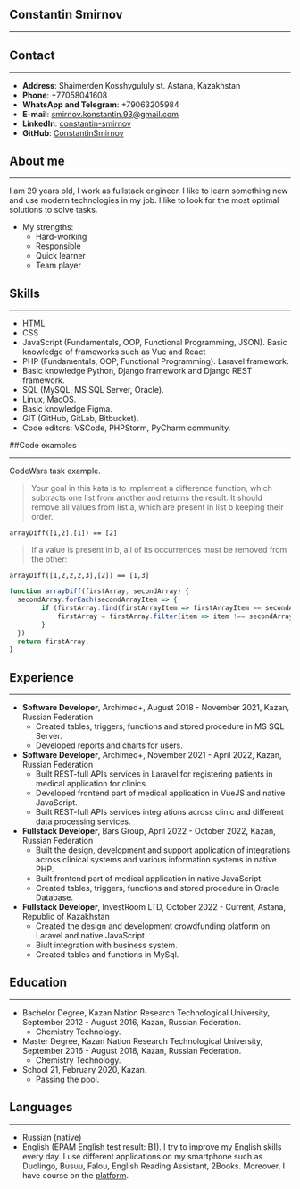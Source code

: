 Constantin Smirnov
---
---
Contact
---
---
* **Address**: Shaimerden Kosshygululy st. Astana, Kazakhstan
* **Phone**: +77058041608
* **WhatsApp and Telegram**: +79063205984
* **E-mail**: smirnov.konstantin.93@gmail.com
* **LinkedIn**: [constantin-smirnov](https://www.linkedin.com/in/%D0%BA%D0%BE%D0%BD%D1%81%D1%82%D0%B0%D0%BD%D1%82%D0%B8%D0%BD-%D1%81%D0%BC%D0%B8%D1%80%D0%BD%D0%BE%D0%B2-37800b251/)
* **GitHub**: [ConstantinSmirnov](https://github.com/ConstantinSmirnov)

About me
---
---
I am 29 years old, I work as fullstack engineer. I like to learn something new and use modern
technologies in my job. I like to look for the most optimal solutions to solve tasks.
* My strengths:
  * Hard-working
  * Responsible
  * Quick learner
  * Team player

Skills
---
---
* HTML
* CSS
* JavaScript (Fundamentals, OOP, Functional Programming, JSON).
  Basic knowledge of frameworks such as Vue and React
* PHP (Fundamentals, OOP, Functional Programming). Laravel framework.
* Basic knowledge Python, Django framework and Django REST framework.
* SQL (MySQL, MS SQL Server, Oracle).
* Linux, MacOS.
* Basic knowledge Figma.
* GIT (GitHub, GitLab, Bitbucket).
* Code editors: VSCode, PHPStorm, PyCharm community.

##Code examples
___
CodeWars task example.
>Your goal in this kata is to implement a difference function, which subtracts one list from another and returns the result.
It should remove all values from list a, which are present in list b keeping their order.

```arrayDiff([1,2],[1]) == [2]```

>If a value is present in b, all of its occurrences must be removed from the other:

```arrayDiff([1,2,2,2,3],[2]) == [1,3]```

```javascript
function arrayDiff(firstArray, secondArray) {
  secondArray.forEach(secondArrayItem => {
        if (firstArray.find(firstArrayItem => firstArrayItem == secondArrayItem) !== undefined) {
            firstArray = firstArray.filter(item => item !== secondArrayItem)
        }
  })
  return firstArray;
}
```

Experience
---
---
* **Software Developer**, Archimed+, August 2018 - November 2021, Kazan, Russian Federation
  * Created tables, triggers, functions and stored procedure in MS SQL Server.
  * Developed reports and charts for users.
* **Software Developer**, Archimed+, November 2021 - April 2022, Kazan, Russian Federation
  * Built REST-full APIs services in Laravel for registering patients in medical application for clinics.
  * Developed frontend part of medical application in VueJS and native JavaScript.
  * Built REST-full APIs services integrations across clinic and different data processing services.
* **Fullstack Developer**, Bars Group, April 2022 - October 2022, Kazan, Russian Federation
  * Built the design, development and support application of integrations across clinical systems
    and various information systems in native PHP.
  * Built frontend part of medical application in native JavaScript.
  * Created tables, triggers, functions and stored procedure in Oracle Database.
* **Fullstack Developer**, InvestRoom LTD, October 2022 - Current, Astana, Republic of Kazakhstan
  * Сreated the design and development crowdfunding platform on Laravel and native JavaScript.
  * Biult integration with business system.
  * Created tables and functions in MySql.

Education
---
---
* Bachelor Degree, Kazan Nation Research Technological University, 
September 2012 - August 2016, Kazan, Russian Federation.
  * Chemistry Technology.
* Master Degree, Kazan Nation Research Technological University, 
September 2016 - August 2018, Kazan, Russian Federation.
  * Chemistry Technology.
* School 21, February 2020, Kazan.
  * Passing the pool.

Languages
---
---
* Russian (native)
* English (EPAM English test result: B1). I try to improve my English skills every day. I use different
applications on my smartphone such as Duolingo, Busuu, Falou, English Reading Assistant, 2Books.
Moreover, I have course on the [platform](https://englishwithlucy.teachable.com/courses).
